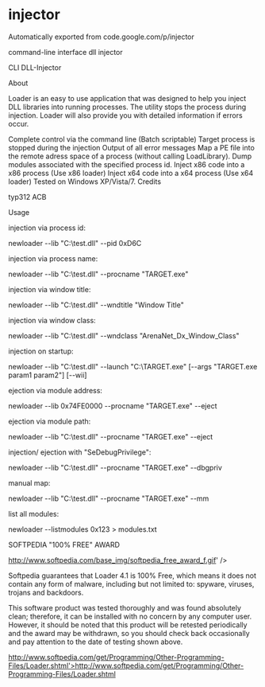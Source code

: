 # injector
Automatically exported from code.google.com/p/injector

command-line interface dll injector

CLI DLL-Injector



About

Loader is an easy to use application that was designed to help you inject DLL libraries into running processes. The utility stops the process during injection. Loader will also provide you with detailed information if errors occur.


Complete control via the command line (Batch scriptable)
Target process is stopped during the injection
Output of all error messages
Map a PE file into the remote adress space of a process (without calling LoadLibrary).
Dump modules associated with the specified process id.
Inject x86 code into a x86 process (Use x86 loader)
Inject x64 code into a x64 process (Use x64 loader)
Tested on Windows XP/Vista/7.
Credits

typ312
ACB

Usage

injection via process id:

newloader --lib "C:\test.dll" --pid 0xD6C


injection via process name:

newloader --lib "C:\test.dll" --procname "TARGET.exe"


injection via window title:

newloader --lib "C:\test.dll" --wndtitle "Window Title"


injection via window class:

newloader --lib "C:\test.dll" --wndclass "ArenaNet_Dx_Window_Class"


injection on startup:

newloader --lib "C:\test.dll" --launch "C:\TARGET.exe" [--args "TARGET.exe param1 param2"] [--wii]


ejection via module address:

newloader --lib 0x74FE0000 --procname "TARGET.exe" --eject


ejection via module path:

newloader --lib "C:\test.dll" --procname "TARGET.exe" --eject


injection/ ejection with "SeDebugPrivilege":

newloader --lib "C:\test.dll" --procname "TARGET.exe" --dbgpriv


manual map:

newloader --lib "C:\test.dll" --procname "TARGET.exe" --mm


list all modules:

newloader --listmodules 0x123 > modules.txt




SOFTPEDIA "100% FREE" AWARD

http://www.softpedia.com/base_img/softpedia_free_award_f.gif' /> 

Softpedia guarantees that Loader 4.1 is 100% Free, which means it does not contain any form of malware, including but not limited to: spyware, viruses, trojans and backdoors.

This software product was tested thoroughly and was found absolutely clean; therefore, it can be installed with no concern by any computer user. However, it should be noted that this product will be retested periodically and the award may be withdrawn, so you should check back occasionally and pay attention to the date of testing shown above.

http://www.softpedia.com/get/Programming/Other-Programming-Files/Loader.shtml'>http://www.softpedia.com/get/Programming/Other-Programming-Files/Loader.shtml
